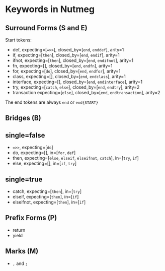 # Keywords in Nutmeg

## Surround Forms (S and E)

Start tokens:

- def, expecting=[`=>>`], closed_by=[`end`, `enddef`], arity=1
- if, expecting=[`then`], closed_by=[`end`, `endif`], arity=1
- ifnot, expecting=[`then`], closed_by=[`end`, `endifnot`], arity=1
- fn, expecting=[], closed_by=[`end`, `endfn`], arity=1
- for, expecting=[`do`], closed_by=[`end`, `endfor`], arity=1
- class, expecting=[], closed_by=[`end`, `endclass`], arity=1
- interface, expecting=[], closed_by=[`end`, `endinterface`], arity=1
- try, expecting=[`catch`, `else`], closed_by=[`end`, `endtry`], arity=2
- transaction expecting=[`else`], closed_by=[`end`, `endtransaction`], arity=2

The end tokens are always `end` or `end{START}`

## Bridges (B)

## single=false

- `=>>`, expecting=[`do`]
- do, expecting=[], in=[`for`, `def`]
- then, expecting=[`else`, `elseif`, `elseifnot`, `catch`], in=[`try`, `if`]
- else, expecting=[], in=[`if`, `try`]

## single=true

- catch, expecting=[`then`], in=[`try`]
- elseif, expecting=[`then`], in=[`if`]
- elseifnot, expecting=[`then`], in=[`if`]

## Prefix Forms (P)

- return
- yield

## Marks (M)

- `,` and `;`
